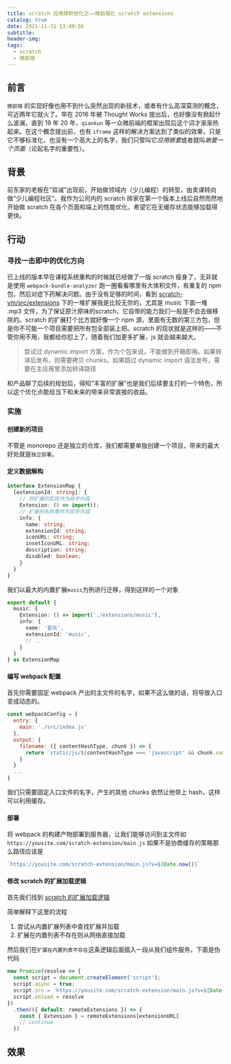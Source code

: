 ```yaml
---
title: scratch 应用体积优化之——微前端化 scratch extensions
catalog: true
date: 2021-11-31 13:49:56
subtitle:
header-img:
tags:
  - scratch
  - 微前端
---
```


## 前言
`微前端` 的实现好像也用不到什么突然出现的新技术，或者有什么高深莫测的概念，可近两年它就火了。早在 2016 年被 Thought Works 提出后，也好像没有掀起什么波澜，直到 19 年 20 年，`qiankun` 等一众微前端的框架出现后这个词才渐渐热起来。在这个概念提出前，也有 `iframe` 这样的解决方案达到了类似的效果，只是它不够标准化，也没有一个高大上的名字，我们只管叫它*应用嵌套*或者就叫*嵌套一个页面*（论起名字的重要性）。

## 背景
前东家的老板在“双减”出现前，开始做领域内（少儿编程）的转型，由卖课转向做“少儿编程社区”。我作为公司内的 scratch 砖家在第一个版本上线后自然而然地开始做 scratch 在各个页面和端上的性能优化，希望它在无缓存状态能够加载得更快。

## 行动
### 寻找一击即中的优化方向
已上线的版本早在课程系统重构的时候就已经做了一版 scratch 瘦身了，无非就是使用 `webpack-bundle-analyzer` 跑一圈看看哪里有大体积文件，有重复的 npm 包，然后对症下药解决问题。由于没有足够的时间，看到 [scratch-vm/src/extensions](https://github.com/LLK/scratch-vm/tree/develop/src/extensions) 下的一堆扩展我是比较无奈的，尤其是 music 下面一堆 .mp3 文件，为了保证原汁原味的scratch，它自带的能力我们一般是不会去做移除的。scratch 的扩展打个比方就好像一个 npm 源，里面有无数的第三方包，但是你不可能一个项目需要把所有包全部装上把。scratch 的现状就是这样的——不管你用不用，我都给你怼上了，随着我们加更多扩展，js 就会越来越大。

> 尝试过 dynamic import 方案，作为个包来说，不能做到开箱即用。如果转译后发布，则需要拷贝 chunks。如果跳过 dynamic import 语法发布，需要在主应用里添加转译路径

和产品聊了后续的规划后，得知“丰富的扩展”也是我们后续要主打的一个特色，所以这个优化点能给当下和未来的带来非常直接的收益。
### 实施
#### 创建新的项目
不管是 monorepo 还是独立的仓库，我们都需要单独创建一个项目，带来的最大好处就是`独立部署`。
#### 定义数据解构
```ts
interface ExtensionMap {
  [extensionId: string]: {
    // 将扩展的实现作为异步内容
    Extension: () => import();
    // 扩展的名称等作为同步内容
    info: {
      name: string;
      extensionId: string;
      iconURL: string;
      insetIconURL: string;
      description: string;
      disabled: boolean;
    }
  }
}
```
我们以最大的内置扩展`music`为例进行迁移，得到这样的一个对象
```ts
export default {
  music: {
    Extension: () => import('./extensions/music'),
    info: {
      name: '音乐',
      extensionId: 'music',
      // ...
    }
  }
} as ExtensionMap
```
#### 编写 webpack 配置
首先你需要固定 webpack 产出的主文件的名字，如果不这么做的话，将导致入口变成动态的。
```js
const webpackConfig = {
  entry: {
    main: './src/index.js'
  },
  output: {
    filename: ({ contentHashType, chunk }) => {
      return `static/js/${contentHashType === 'javascript' && chunk.name === 'main' ? '[name].js' : '[name].[contenthash:8].js'}`
    }
  }
  ...
}
```
我们只需要固定入口文件的名字，产生的其他 chunks 依然让他带上 hash，这样可以利用缓存。

#### 部署
将 webpack 的构建产物部署到服务器，让我们能够访问到主文件如 `https://yousite.com/scratch-extension/main.js`
如果不是协商缓存的策略那么路径应该是
```js
`https://yousite.com/scratch-extension/main.js?v=${Date.now()}`
```

#### 修改 scratch 的扩展加载逻辑
首先我们找到 [scratch 的扩展加载逻辑](https://github.com/LLK/scratch-vm/blob/980e65c01d8e828671d621446a172922a9eec15e/src/extension-support/extension-manager.js?_pjax=%23js-repo-pjax-container%2C%20div%5Bitemtype%3D%22http%3A%2F%2Fschema.org%2FSoftwareSourceCode%22%5D%20main%2C%20%5Bdata-pjax-container%5D#L142-L165)

简单解释下这里的流程
1. 尝试从内置扩展列表中查找扩展并加载
2. 扩展在内置列表不存在则从网络直接加载

然后我们在`扩展在内置列表不存在`这条逻辑后面插入一段从我们组件服务，下面是伪代码

```js
new Promise(resolve => {
  const script = document.createElement('script');
  script.async = true;
  script.src = `https://yousite.com/scratch-extension/main.js?v=${Date.now()}`
  script.onload = resolve
})
  .then(({ default: remoteExtensions }) => {
    const { Extension } = remoteExtensions[extensionURL]
    // continue
  })
```
## 效果
